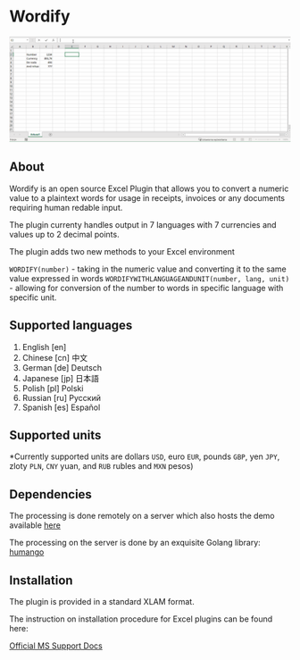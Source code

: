 # Wordify

![landing-page](https://github.com/TarasJan/wordify/blob/master/22.11.2020-Wordify%20demo.gif)

## About
Wordify is an open source Excel Plugin that allows you to convert a numeric value to
a plaintext words for usage in receipts, invoices or any documents requiring human redable input.

The plugin currenty handles output in 7 languages with 7 currencies and values up to 2 decimal points.

The plugin adds two new methods to your Excel environment

`WORDIFY(number)` - taking in the numeric value and converting it to the same value expressed in words
`WORDIFYWITHLANGUAGEANDUNIT(number, lang, unit)` - allowing for conversion of the number to words in specific language with specific unit.

## Supported languages
1. English [en]
2. Chinese [cn] 中文
3. German [de] Deutsch
4. Japanese [jp] 日本語
5. Polish [pl] Polski
6. Russian [ru] Русский
7. Spanish [es] Español
 
## Supported units

\*Currently supported units are dollars `USD`, euro `EUR`, pounds `GBP`, yen `JPY`, zloty `PLN`, `CNY` yuan, and `RUB` rubles and `MXN` pesos)

## Dependencies

The processing is done remotely on a server which also hosts the demo available [here](num2wordz.herokuapp.com)

The processing on the server is done by an exquisite Golang library:
[humango](https://github.com/TarasJan/humango)


## Installation

The plugin is provided in a standard XLAM format. 

The instruction on installation procedure for Excel plugins can be found here:

[Official MS Support Docs](https://support.microsoft.com/en-us/office/add-or-remove-add-ins-in-excel-0af570c4-5cf3-4fa9-9b88-403625a0b460)
